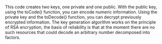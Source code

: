 This code creates two keys, one private and one public. With the public key, using the toCode() function, you can encode numeric information. Using the private key and the toDecode() function, you can decrypt previously encrypted information. The key generation algorithm works on the principle of RSA encryption, the basis of reliability is that at the moment there are no such resources that could decode an arbitrary number decomposed into factors.

